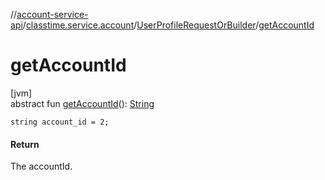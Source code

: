 //[account-service-api](../../../index.md)/[classtime.service.account](../index.md)/[UserProfileRequestOrBuilder](index.md)/[getAccountId](get-account-id.md)

# getAccountId

[jvm]\
abstract fun [getAccountId](get-account-id.md)(): [String](https://docs.oracle.com/javase/8/docs/api/java/lang/String.html)

`string account_id = 2;`

#### Return

The accountId.
